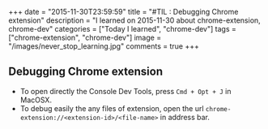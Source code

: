 +++
date = "2015-11-30T23:59:59"
title = "#TIL : Debugging Chrome extension"
description = "I learned on 2015-11-30 about chrome-extension, chrome-dev"
categories = ["Today I learned", "chrome-dev"]
tags = ["chrome-extension", "chrome-dev"]
image = "/images/never_stop_learning.jpg"
comments = true
+++



## Debugging Chrome extension

- To open directly the Console Dev Tools, press `Cmd + Opt + J` in MacOSX.
- To debug easily the any files of extension, open the url `chrome-extension://<extension-id>/<file-name>` in address bar.
